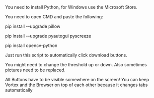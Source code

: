 You need to install Python, for Windows use the Microsoft Store.

You need to open CMD and paste the following:

pip install --upgrade pillow

pip install --upgrade pyautogui pyscreeze

pip install opencv-python

Just run this script to automatically click download buttons.

You might need to change the threshold up or down. Also sometimes pictures need to be replaced.

All Buttons have to be visible somewhere on the screen! You can keep Vortex and the Browser on top of each other because it changes tabs automatically
